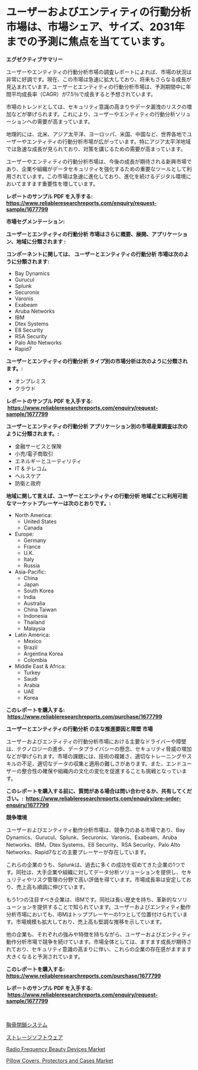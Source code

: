 <p><h1>ユーザーおよびエンティティの行動分析市場は、市場シェア、サイズ、2031年までの予測に焦点を当てています。</h1></p><p><strong>エグゼクティブサマリー</strong></p>
<p><p>ユーザーやエンティティの行動分析市場の調査レポートによれば、市場の状況は非常に好調です。現在、この市場は急速に拡大しており、将来もさらなる成長が見込まれています。ユーザーとエンティティの行動分析市場は、予測期間中に年間平均成長率（CAGR）が7.5％で成長すると予想されています。</p><p>市場のトレンドとしては、セキュリティ意識の高まりやデータ漏洩のリスクの増加などが挙げられます。これにより、ユーザーやエンティティの行動分析ソリューションへの需要が高まっています。</p><p>地理的には、北米、アジア太平洋、ヨーロッパ、米国、中国など、世界各地でユーザーやエンティティの行動分析市場が広がっています。特にアジア太平洋地域では急速な成長が見られており、対策を講じるための需要が高まっています。</p><p>ユーザーやエンティティの行動分析市場は、今後の成長が期待される新興市場であり、企業や組織がデータセキュリティを強化するための重要なツールとして利用されています。この市場は急速に進化しており、進化を続けるデジタル環境においてますます重要性を増しています。</p></p>
<p><strong>レポートのサンプル PDF を入手する: <a href="https://www.reliableresearchreports.com/enquiry/request-sample/1677799">https://www.reliableresearchreports.com/enquiry/request-sample/1677799</a></strong></p>
<p><strong>市場セグメンテーション:</strong></p>
<p><strong> ユーザーとエンティティの行動分析 市場はさらに概要、展開、アプリケーション、地域に分類されます :</strong></p>
<p><strong>コンポーネントに関しては、 ユーザーとエンティティの行動分析 市場は次のように分類されます: &nbsp;</strong></p>
<p><ul><li>Bay Dynamics</li><li>Gurucul</li><li>Splunk</li><li>Securonix</li><li>Varonis</li><li>Exabeam</li><li>Aruba Networks</li><li>IBM</li><li>Dtex Systems</li><li>E8 Security</li><li>RSA Security</li><li>Palo Alto Networks</li><li>Rapid7</li></ul></p>
<p><strong> ユーザーとエンティティの行動分析 タイプ別の市場分析は次のように分類されます。:</strong></p>
<p><ul><li>オンプレミス</li><li>クラウド</li></ul></p>
<p><strong>レポートのサンプル PDF を入手する: &nbsp;<a href="https://www.reliableresearchreports.com/enquiry/request-sample/1677799">https://www.reliableresearchreports.com/enquiry/request-sample/1677799</a></strong></p>
<p><strong> ユーザーとエンティティの行動分析 アプリケーション別の市場産業調査は次のように分類されます。:</strong></p>
<p><ul><li>金融サービスと保険</li><li>小売/電子商取引</li><li>エネルギーとユーティリティ</li><li>IT & テレコム</li><li>ヘルスケア</li><li>防衛と政府</li></ul></p>
<p><strong>地域に関して言えば、ユーザーとエンティティの行動分析 地域ごとに利用可能なマーケットプレーヤーは次のとおりです。:</strong></p>
<p><ul>
    <li>
        North America:
        <ul>
            <li>United States</li>
            <li>Canada</li>
        </ul>
    </li>
    <li>
        Europe:
        <ul>
            <li>Germany</li>
            <li>France</li>
            <li>U.K.</li>
            <li>Italy</li>
            <li>Russia</li>
        </ul>
    </li>
    <li>
        Asia-Pacific:
        <ul>
            <li>China</li>
            <li>Japan</li>
            <li>South Korea</li>
            <li>India</li>
            <li>Australia</li>
            <li>China Taiwan</li>
            <li>Indonesia</li>
            <li>Thailand</li>
            <li>Malaysia</li>
        </ul>
    </li>
    <li>
        Latin America:
        <ul>
            <li>Mexico</li>
            <li>Brazil</li>
            <li>Argentina Korea</li>
            <li>Colombia</li>
        </ul>
    </li>
    <li>
        Middle East & Africa:
        <ul>
            <li>Turkey</li>
            <li>Saudi</li>
            <li>Arabia</li>
            <li>UAE</li>
            <li>Korea</li>
        </ul>
    </li>
    </ul></p>
<p><strong>このレポートを購入する: &nbsp;<a href="https://www.reliableresearchreports.com/purchase/1677799">https://www.reliableresearchreports.com/purchase/1677799</a></strong></p>
<p><strong>ユーザーとエンティティの行動分析 の主な推進要因と障壁 市場</strong></p>
<p><p>ユーザーおよびエンティティの行動分析市場における主要なドライバーや障壁は、テクノロジーの進歩、データプライバシーの懸念、セキュリティ脅威の増加などが挙げられます。市場の課題には、技術の複雑さ、適切なトレーニングやスキルの不足、適切なデータの収集と適用の難しさがあります。また、エンドユーザーの整合性の確保や組織内の文化の変化を促進することも挑戦となっています。</p></p>
<p><strong>このレポートを購入する前に、質問がある場合は問い合わせるか、共有してください。:&nbsp; <a href="https://www.reliableresearchreports.com/enquiry/pre-order-enquiry/1677799">https://www.reliableresearchreports.com/enquiry/pre-order-enquiry/1677799</a></strong></p>
<p><strong>競争環境</strong></p>
<p><p>ユーザーおよびエンティティ動作分析市場は、競争力のある市場であり、Bay Dynamics、Gurucul、Splunk、Securonix、Varonis、Exabeam、Aruba Networks、IBM、Dtex Systems、E8 Security、RSA Security、Palo Alto Networks、Rapid7などの主要プレーヤーが存在しています。</p><p>これらの企業のうち、Splunkは、過去に多くの成功を収めてきた企業の1つです。同社は、大手企業や組織に対してデータ分析ソリューションを提供し、セキュリティやリスク管理の分野で高い評価を得ています。市場成長率は安定しており、売上高も順調に伸びています。</p><p>もう1つの注目すべき企業は、IBMです。同社は長い歴史を持ち、革新的なソリューションを提供することで知られています。ユーザーおよびエンティティ動作分析市場においても、IBMはトッププレーヤーの1つとして位置付けられています。市場規模も拡大しており、売上高も堅調な推移を示しています。</p><p>他の企業も、それぞれの強みや特徴を持ちながら、ユーザーおよびエンティティ動作分析市場で競争を続けています。市場全体としては、ますます成長が期待されており、セキュリティ意識の高まりに伴い、これらの企業の存在感がますます大きくなると予測されています。</p></p>
<p><strong>このレポートを購入する: &nbsp; <a href="https://www.reliableresearchreports.com/purchase/1677799">https://www.reliableresearchreports.com/purchase/1677799</a></strong></p>
<p><strong>レポートのサンプル PDF を入手する: &nbsp;<a href="https://www.reliableresearchreports.com/enquiry/request-sample/1677799">https://www.reliableresearchreports.com/enquiry/request-sample/1677799</a></strong><strong></strong></p>
<p>&nbsp;</p>
<p><p><a href="https://github.com/KaydenJohns1964/Market-Research-Report-List-1/blob/main/57963648205.md">胸骨閉鎖システム</a></p><p><a href="https://github.com/xtkhtofdt934839/Market-Research-Report-List-1/blob/main/89232868206.md">ストレージソフトウェア</a></p><p><a href="https://github.com/juniordelafrance/Market-Research-Report-List-2/blob/main/radio-frequency-beauty-devices-market.md">Radio Frequency Beauty Devices Market</a></p><p><a href="https://github.com/jaidynmorantestelletmjzya/Market-Research-Report-List-2/blob/main/pillow-covers-protectors-and-cases-market.md">Pillow Covers, Protectors and Cases Market</a></p></p>